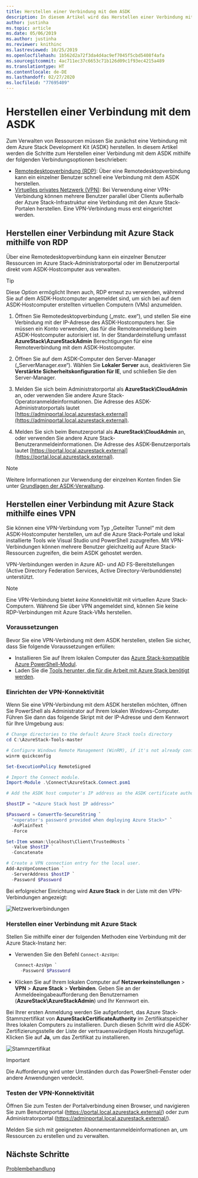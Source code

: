 ```yaml
---
title: Herstellen einer Verbindung mit dem ASDK
description: In diesem Artikel wird das Herstellen einer Verbindung mit dem ASDK (Azure Stack Development Kit) erläutert.
author: justinha
ms.topic: article
ms.date: 05/06/2019
ms.author: justinha
ms.reviewer: knithinc
ms.lastreviewed: 10/25/2019
ms.openlocfilehash: 1b562d2a72f3da4d4ac9ef7045f5cbd5408f4afa
ms.sourcegitcommit: 4ac711ec37c6653c71b126d09c1f93ec4215a489
ms.translationtype: HT
ms.contentlocale: de-DE
ms.lasthandoff: 02/27/2020
ms.locfileid: "77695409"
---
```

# <a name="connect-to-the-asdk"></a>Herstellen einer Verbindung mit dem ASDK

Zum Verwalten von Ressourcen müssen Sie zunächst eine Verbindung mit dem Azure Stack Development Kit (ASDK) herstellen. In diesem Artikel werden die Schritte zum Herstellen einer Verbindung mit dem ASDK mithilfe der folgenden Verbindungsoptionen beschrieben:

* [Remotedesktopverbindung (RDP)](#connect-with-rdp): Über eine Remotedesktopverbindung kann ein einzelner Benutzer schnell eine Verbindung mit dem ASDK herstellen.
* [Virtuelles privates Netzwerk (VPN)](#connect-with-vpn): Bei Verwendung einer VPN-Verbindung können mehrere Benutzer parallel über Clients außerhalb der Azure Stack-Infrastruktur eine Verbindung mit den Azure Stack-Portalen herstellen. Eine VPN-Verbindung muss erst eingerichtet werden.

<a name="connect-with-rdp"></a>
## <a name="connect-to-azure-stack-using-rdp"></a>Herstellen einer Verbindung mit Azure Stack mithilfe von RDP

Über eine Remotedesktopverbindung kann ein einzelner Benutzer Ressourcen im Azure Stack-Administratorportal oder im Benutzerportal direkt vom ASDK-Hostcomputer aus verwalten.

> [!TIP]
> Diese Option ermöglicht Ihnen auch, RDP erneut zu verwenden, während Sie auf dem ASDK-Hostcomputer angemeldet sind, um sich bei auf dem ASDK-Hostcomputer erstellten virtuellen Computern (VMs) anzumelden.

1. Öffnen Sie Remotedesktopverbindung („mstc. exe“), und stellen Sie eine Verbindung mit der IP-Adresse des ASDK-Hostcomputers her. Sie müssen ein Konto verwenden, das für die Remoteanmeldung beim ASDK-Hostcomputer autorisiert ist. In der Standardeinstellung umfasst **AzureStack\AzureStackAdmin** Berechtigungen für eine Remoteverbindung mit dem ASDK-Hostcomputer.  

2. Öffnen Sie auf dem ASDK-Computer den Server-Manager („ServerManager.exe“). Wählen Sie **Lokaler Server** aus, deaktivieren Sie **Verstärkte Sicherheitskonfiguration für IE**, und schließen Sie den Server-Manager.

3. Melden Sie sich beim Administratorportal als **AzureStack\CloudAdmin** an, oder verwenden Sie andere Azure Stack-Operatoranmeldeinformationen. Die Adresse des ASDK-Administratorportals lautet [https://adminportal.local.azurestack.external](https://adminportal.local.azurestack.external).

4. Melden Sie sich beim Benutzerportal als **AzureStack\CloudAdmin** an, oder verwenden Sie andere Azure Stack-Benutzeranmeldeinformationen. Die Adresse des ASDK-Benutzerportals lautet [https://portal.local.azurestack.external](https://portal.local.azurestack.external).

> [!NOTE]
> Weitere Informationen zur Verwendung der einzelnen Konten finden Sie unter [Grundlagen der ASDK-Verwaltung](asdk-admin-basics.md#what-account-should-i-use).

<a name="connect-with-vpn"></a>
## <a name="connect-to-azure-stack-using-vpn"></a>Herstellen einer Verbindung mit Azure Stack mithilfe eines VPN

Sie können eine VPN-Verbindung vom Typ „Geteilter Tunnel“ mit dem ASDK-Hostcomputer herstellen, um auf die Azure Stack-Portale und lokal installierte Tools wie Visual Studio und PowerShell zuzugreifen. Mit VPN-Verbindungen können mehrere Benutzer gleichzeitig auf Azure Stack-Ressourcen zugreifen, die beim ASDK gehostet werden.

VPN-Verbindungen werden in Azure AD- und AD FS-Bereitstellungen (Active Directory Federation Services, Active Directory-Verbunddienste) unterstützt.

> [!NOTE]
> Eine VPN-Verbindung bietet *keine* Konnektivität mit virtuellen Azure Stack-Computern. Während Sie über VPN angemeldet sind, können Sie keine RDP-Verbindungen mit Azure Stack-VMs herstellen.

### <a name="prerequisites"></a>Voraussetzungen
Bevor Sie eine VPN-Verbindung mit dem ASDK herstellen, stellen Sie sicher, dass Sie folgende Voraussetzungen erfüllen:

- Installieren Sie auf Ihrem lokalen Computer das [Azure Stack-kompatible Azure PowerShell-Modul](asdk-post-deploy.md#install-azure-stack-powershell).  
- Laden Sie die [Tools herunter, die für die Arbeit mit Azure Stack benötigt werden](asdk-post-deploy.md#download-the-azure-stack-tools).

### <a name="set-up-vpn-connectivity"></a>Einrichten der VPN-Konnektivität

Wenn Sie eine VPN-Verbindung mit dem ASDK herstellen möchten, öffnen Sie PowerShell als Administrator auf Ihrem lokalen Windows-Computer. Führen Sie dann das folgende Skript mit der IP-Adresse und dem Kennwort für Ihre Umgebung aus:

```powershell
# Change directories to the default Azure Stack tools directory
cd C:\AzureStack-Tools-master

# Configure Windows Remote Management (WinRM), if it's not already configured.
winrm quickconfig  

Set-ExecutionPolicy RemoteSigned

# Import the Connect module.
Import-Module .\Connect\AzureStack.Connect.psm1

# Add the ASDK host computer's IP address as the ASDK certificate authority (CA) to the list of trusted hosts. Make sure you update the IP address and password values for your environment.

$hostIP = "<Azure Stack host IP address>"

$Password = ConvertTo-SecureString `
  "<operator's password provided when deploying Azure Stack>" `
  -AsPlainText `
  -Force

Set-Item wsman:\localhost\Client\TrustedHosts `
  -Value $hostIP `
  -Concatenate

# Create a VPN connection entry for the local user.
Add-AzsVpnConnection `
  -ServerAddress $hostIP `
  -Password $Password

```

Bei erfolgreicher Einrichtung wird **Azure Stack** in der Liste mit den VPN-Verbindungen angezeigt:

![Netzwerkverbindungen](media/asdk-connect/vpn.png)  

### <a name="connect-to-azure-stack"></a>Herstellen einer Verbindung mit Azure Stack

  Stellen Sie mithilfe einer der folgenden Methoden eine Verbindung mit der Azure Stack-Instanz her:  

  * Verwenden Sie den Befehl `Connect-AzsVpn`:
      
    ```powershell
    Connect-AzsVpn `
      -Password $Password
    ```

  * Klicken Sie auf Ihrem lokalen Computer auf **Netzwerkeinstellungen** > **VPN** > **Azure Stack** > **Verbinden**. Geben Sie an der Anmeldeeingabeaufforderung den Benutzernamen (**AzureStack\AzureStackAdmin**) und Ihr Kennwort ein.

Bei Ihrer ersten Anmeldung werden Sie aufgefordert, das Azure Stack-Stammzertifikat von **AzureStackCertificateAuthority** im Zertifikatspeicher Ihres lokalen Computers zu installieren. Durch diesen Schritt wird die ASDK-Zertifizierungsstelle der Liste der vertrauenswürdigen Hosts hinzugefügt. Klicken Sie auf **Ja**, um das Zertifikat zu installieren.

![Stammzertifikat](media/asdk-connect/cert.png)  
  
  > [!IMPORTANT]
  > Die Aufforderung wird unter Umständen durch das PowerShell-Fenster oder andere Anwendungen verdeckt.

### <a name="test-vpn-connectivity"></a>Testen der VPN-Konnektivität

Öffnen Sie zum Testen der Portalverbindung einen Browser, und navigieren Sie zum Benutzerportal (https://portal.local.azurestack.external/) oder zum Administratorportal (https://adminportal.local.azurestack.external/).

Melden Sie sich mit geeigneten Abonnementanmeldeinformationen an, um Ressourcen zu erstellen und zu verwalten.  

## <a name="next-steps"></a>Nächste Schritte

[Problembehandlung](asdk-troubleshooting.md)
